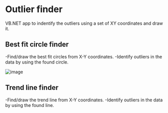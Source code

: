 # Outlier finder
VB.NET app to indentify the outliers using a set of XY coordinates and draw it.

## Best fit circle finder
-Find/draw the best fit circles from X-Y coordinates.
-Identify outliers in the data by using the found circle.

![image](https://github.com/skyisveryblue1/best-fit-circle-finder/assets/119230301/713ce238-ec2b-4cda-95d4-ba3a342b13a3)

## Trend line finder
-Find/draw the trend line from X-Y coordinates.
-Identify outliers in the data by using the found line.